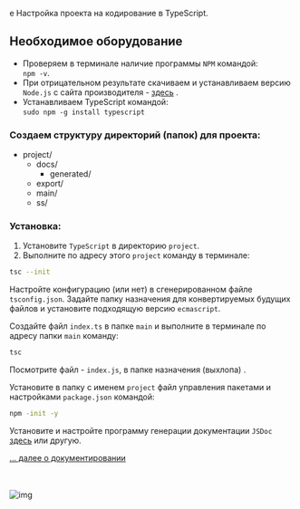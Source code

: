 e Настройка проекта на кодирование в TypeScript.

## Необходимое оборудование

- Проверяем в терминале наличие программы `NPM` командой:<br> `npm -v`.
- При отрицательном результате скачиваем и устанавливаем версию `Node.js` с сайта производителя - [здесь](https://nodejs.org/en/) .
- Устанавливаем TypeScript командой:<br> `sudo npm -g install typescript`

### Создаем структуру директорий (папок) для проекта:

- project/
    - docs/
      - generated/
    - export/
    - main/
    - ss/

### Установка:

1. Установите `TypeScript` в директорию `project`.
2. Выполните по адресу этого `project` команду в терминале:
   
```sh
tsc --init
```
Настройте конфигурацию (или нет) в сгенерированном файле `tsconfig.json`. Задайте папку назначения для конвертируемых будущих файлов и установите подходящую версию `ecmascript`.

Создайте файл `index.ts` в папке `main` и выполните в терминале по адресу папки `main` команду:

```sh
tsc
```
Посмотрите файл - `index.js`, в папке назначения (выхлопа) .


Установите в папку с именем `project` файл управления пакетами и настройками `package.json` командой:
```sh
npm -init -y
```

Установите и настройте программу генерации документации `JSDoc` [здесь](https://jsdoc.app/) или другую.


[… далее о документировании](typedoc.md)


<br><br>
![img](https://1.bp.blogspot.com/-wFaMiAHx-Y8/YG3EaVrCDFI/AAAAAAAAGZY/IYjO6zFHW5wjj4I_HrssCIShQpMxWMHlgCLcBGAsYHQ/s800/IMG_2094.PNG)
